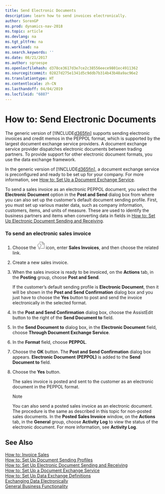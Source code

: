 ```yaml
---
title: Send Electronic Documents
description: learn how to send invoices electronically.
author: SorenGP
ms.prod: dynamics-nav-2018
ms.topic: article
ms.devlang: na
ms.tgt_pltfrm: na
ms.workload: na
ms.search.keywords: ''
ms.date: 08/21/2017
ms.author: sgroespe
ms.openlocfilehash: d378ce3617d3e7ce2c38556eece9801ec4911362
ms.sourcegitcommit: 02827d275e1341d5c9ddb7b314b43b48a9ac96e2
ms.translationtype: HT
ms.contentlocale: zh-CN
ms.lasthandoff: 04/04/2019
ms.locfileid: "6887"
---
```

# <a name="how-to-send-electronic-documents"></a>How to: Send Electronic Documents
The generic version of [!INCLUDE[d365fin](includes/d365fin_md.md)] supports sending electronic invoices and credit memos in the PEPPOL format, which is supported by the largest document exchange service providers. A document exchange service provider dispatches electronic documents between trading partners. To provide support for other electronic document formats, you use the data exchange framework.  

 In the generic version of [!INCLUDE[d365fin](includes/d365fin_md.md)], a document exchange service is preconfigured and ready to be set up for your company. For more information, see [How to: Set Up a Document Exchange Service](across-how-to-set-up-a-document-exchange-service.md).  

 To send a sales invoice as an electronic PEPPOL document, you select the **Electronic Document** option in the **Post and Send** dialog box from where you can also set up the customer’s default document sending profile. First, you must set up various master data, such as company information, customers, items, and units of measure. These are used to identify the business partners and items when converting data in fields in [How to: Set Up Electronic Document Sending and Receiving](across-how-to-set-up-electronic-document-sending-and-receiving.md).  

### <a name="to-send-an-electronic-sales-invoice"></a>To send an electronic sales invoice  

1.  Choose the ![Search for Page or Report](media/ui-search/search_small.png "Search for Page or Report icon") icon, enter **Sales Invoices**, and then choose the related link.  

2.  Create a new sales invoice.  

3.  When the sales invoice is ready to be invoiced, on the **Actions** tab, in the **Posting** group, choose **Post and Send**.  

     If the customer’s default sending profile is **Electronic Document**, then it will be shown in the **Post and Send Confirmation** dialog box and you just have to choose the **Yes** button to post and send the invoice electronically in the selected format.  

4.  In the **Post and Send Confirmation** dialog box, choose the AssistEdit button to the right of the **Send Document to** field.  

5.  In the **Send Document to** dialog box, in the **Electronic Document** field, choose **Through Document Exchange Service**.  

6.  In the **Format** field, choose **PEPPOL**.  

7.  Choose the **OK** button. The **Post and Send Confirmation** dialog box appears. **Electronic Document (PEPPOL)** is added to the **Send Document to** field.  

8.  Choose the **Yes** button.  

     The sales invoice is posted and sent to the customer as an electronic document in the PEPPOL format.  

    > [!NOTE]  
    >  You can also send a posted sales invoice as an electronic document. The procedure is the same as described in this topic for non-posted sales documents. In the **Posted Sales Invoice** window, on the **Actions** tab, in the **General** group, choose **Activity Log** to view the status of the electronic document. For more information, see **Activity Log**.  

## <a name="see-also"></a>See Also  
[How to: Invoice Sales](sales-how-invoice-sales.md)  
[How to: Set Up Document Sending Profiles](sales-how-setup-document-send-profiles.md)  
[How to: Set Up Electronic Document Sending and Receiving](across-how-to-set-up-electronic-document-sending-and-receiving.md)  
[How to: Set Up a Document Exchange Service](across-how-to-set-up-a-document-exchange-service.md)  
[How to: Set Up Data Exchange Definitions](across-how-to-set-up-data-exchange-definitions.md)  
[Exchanging Data Electronically](across-data-exchange.md)  
[General Business Functionality](ui-across-business-areas.md)  
